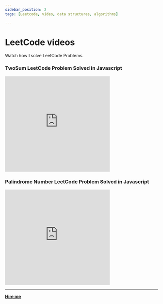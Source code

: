 ```yaml
---
sidebar_position: 2
tags: [Leetcode, video, data structures, algorithms]

---
```


# LeetCode videos

Watch how I solve LeetCode Problems.
### TwoSum LeetCode Problem Solved in Javascript
<iframe width="345" height="315" src="https://www.youtube.com/embed/jjT0ShHCUB4" title="YouTube video player" frameborder="0" allow="accelerometer; autoplay; clipboard-write; encrypted-media; gyroscope; picture-in-picture" allowfullscreen></iframe>

### Palindrome Number LeetCode Problem Solved in Javascript
<iframe width="345" height="315" src="https://www.youtube.com/embed/3GYLxq5n_iE" title="YouTube video player" frameborder="0" allow="accelerometer; autoplay; clipboard-write; encrypted-media; gyroscope; picture-in-picture" allowfullscreen></iframe>

<hr></hr>
<a href="https://calendly.com/mattherzog/business-chat" target="_blank"><b><u>Hire me</u></b></a>